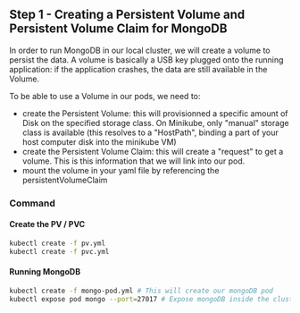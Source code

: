 ## Step 1 - Creating a Persistent Volume and Persistent Volume Claim for MongoDB

In order to run MongoDB in our local cluster, we will create a volume to persist the data. A volume is basically a USB key plugged onto the running application: if the application crashes, the data are still available in the Volume.

To be able to use a Volume in our pods, we need to:
- create the Persistent Volume: this will provisionned a specific amount of Disk on the specified storage class. On Minikube, only "manual" storage class is available (this resolves to a "HostPath", binding a part of your host computer disk into the minikube VM)
- create the Persistent Volume Claim: this will create a "request" to get a volume. This is this information that we will link into our pod.
- mount the volume in your yaml file by referencing the persistentVolumeClaim

### Command

#### Create the PV / PVC

```bash
kubectl create -f pv.yml
kubectl create -f pvc.yml
```

#### Running MongoDB

```bash
kubectl create -f mongo-pod.yml # This will create our mongoDB pod
kubectl expose pod mongo --port=27017 # Expose mongoDB inside the cluster, making it available for other pods (only available inside our cluster)
```